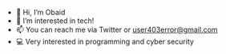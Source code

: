 - 👋 Hi, I’m Obaid
- 👀 I’m interested in tech!
- 📫 You can reach me via Twitter or user403error@gmail.com
- 💻 Very interested in programming and cyber security

<!---
WorldSurferX/WorldSurferX is a ✨ special ✨ repository because its `README.md` (this file) appears on your GitHub profile.
You can click the Preview link to take a look at your changes.
--->

